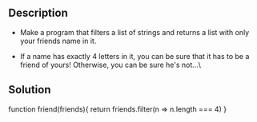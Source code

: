 ## Description

- Make a program that filters a list of strings and returns a list with only your friends name in it.

- If a name has exactly 4 letters in it, you can be sure that it has to be a friend of yours! Otherwise, you can be sure he's not...\

## Solution

function friend(friends){
  return friends.filter(n => n.length === 4)
}